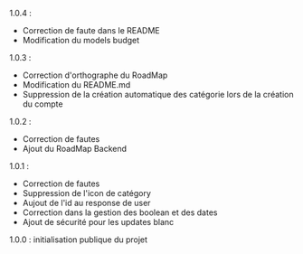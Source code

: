 1.0.4 :
- Correction de faute dans le README
- Modification du models budget

1.0.3 :
- Correction d'orthographe du RoadMap
- Modification du README.md
- Suppression de la création automatique des catégorie lors de la création du compte

1.0.2 :
- Correction de fautes
- Ajout du RoadMap Backend

1.0.1 : 
- Correction de fautes
- Suppression de l'icon de catégory
- Aujout de l'id au response de user
- Correction dans la gestion des boolean et des dates
- Ajout de sécurité pour les updates blanc

1.0.0 :
initialisation publique du projet